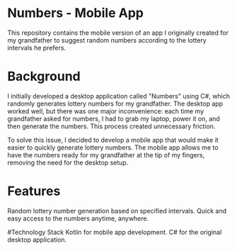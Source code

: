 # Numbers - Mobile App
This repository contains the mobile version of an app I originally created for my grandfather to suggest random numbers according to the lottery intervals he prefers.

# Background
I initially developed a desktop application called "Numbers" using C#, which randomly generates lottery numbers for my grandfather. The desktop app worked well, but there was one major inconvenience: each time my grandfather asked for numbers, I had to grab my laptop, power it on, and then generate the numbers. This process created unnecessary friction.

To solve this issue, I decided to develop a mobile app that would make it easier to quickly generate lottery numbers. The mobile app allows me to have the numbers ready for my grandfather at the tip of my fingers, removing the need for the desktop setup.

# Features
Random lottery number generation based on specified intervals.
Quick and easy access to the numbers anytime, anywhere.

#Technology Stack
Kotlin for mobile app development.
C# for the original desktop application.
